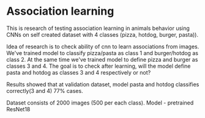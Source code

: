 # Association learning
This is research of testing association learning in animals behavior using CNNs on self created dataset with 4 classes (pizza, hotdog, burger, pasta)).

Idea of research is to check ability of cnn to learn associations from images. We've trained model to classify pizza/pasta as class 1 and burger/hotdog as class 2. At the same time we've trained model to define pizza and burger as classes 3 and 4. The goal is to check after learning, will the model define pasta and hotdog as classes 3 and 4 respectively or not?

Results showed that at validation dataset, model pasta and hotdog classifies correctly(3 and 4) 77% cases. 

Dataset consists of 2000 images (500 per each class). Model - pretrained ResNet18
